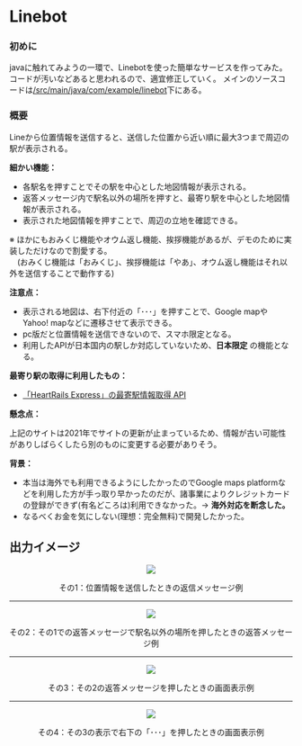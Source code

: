 # Linebot

### 初めに
 javaに触れてみようの一環で、Linebotを使った簡単なサービスを作ってみた。コードが汚いなどあると思われるので、適宜修正していく。
 メインのソースコードは[/src/main/java/com/example/linebot](https://github.com/quintupl/Linebot/tree/main/src/main/java/com/example/linebot)下にある。

### 概要
 Lineから位置情報を送信すると、送信した位置から近い順に最大3つまで周辺の駅が表示される。
 
 __細かい機能：__
  + 各駅名を押すことでその駅を中心とした地図情報が表示される。
  + 返答メッセージ内で駅名以外の場所を押すと、最寄り駅を中心とした地図情報が表示される。
  + 表示された地図情報を押すことで、周辺の立地を確認できる。

※ ほかにもおみくじ機能やオウム返し機能、挨拶機能があるが、デモのために実装しただけなので割愛する。  
　(おみくじ機能は「おみくじ」、挨拶機能は「やあ」、オウム返し機能はそれ以外を送信することで動作する)

__注意点：__
 + 表示される地図は、右下付近の「･･･」を押すことで、Google mapやYahoo! mapなどに遷移させて表示できる。
 + pc版だと位置情報を送信できないので、スマホ限定となる。
 + 利用したAPIが日本国内の駅しか対応していないため、__日本限定__ の機能となる。

__最寄り駅の取得に利用したもの：__
 + [「HeartRails Express」の最寄駅情報取得 API](https://express.heartrails.com/api.html#nearest)

__懸念点：__ 

上記のサイトは2021年でサイトの更新が止まっているため、情報が古い可能性がありしばらくしたら別のものに変更する必要がありそう。  

__背景：__
 + 本当は海外でも利用できるようにしたかったのでGoogle maps platformなどを利用した方が手っ取り早かったのだが、諸事業によりクレジットカードの登録ができず(有名どころは)利用できなかった。→ __海外対応を断念した。__
 + なるべくお金を気にしない(理想：完全無料)で開発したかった。


## 出力イメージ
<p align="center">
  <img src="https://github.com/user-attachments/assets/c79b36bc-b87e-4cff-821c-99aeccbeeba7" />
</p>

<p align="center">
  その1：位置情報を送信したときの返信メッセージ例
</p>

***
<p align="center">
  <img src="https://github.com/user-attachments/assets/8cd6208c-1c97-4bcb-89e8-742fb245465b" />
</p>

<p align="center">
  その2：その1での返答メッセージで駅名以外の場所を押したときの返答メッセージ例
</p>

***

<p align="center">
  <img src="https://github.com/user-attachments/assets/a077d913-1972-4ab7-aa9c-6629f4c53bc2" />
</p>

<p align="center">
  その3：その2の返答メッセージを押したときの画面表示例
</p>

***

<p align="center">
  <img src="https://github.com/user-attachments/assets/4fd75317-bac1-4a0b-aaf0-2df763699af0" />
</p>

<p align="center">
  その4：その3の表示で右下の「･･･」を押したときの画面表示例
</p>
